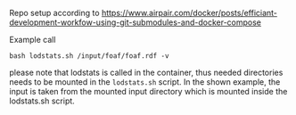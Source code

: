 
Repo setup according to https://www.airpair.com/docker/posts/efficiant-development-workfow-using-git-submodules-and-docker-compose

Example call
```
bash lodstats.sh /input/foaf/foaf.rdf -v
```

please note that lodstats is called in the container, thus needed directories needs to be mounted in the `lodstats.sh` script.
In the shown example, the input is taken from the mounted input directory which is mounted inside the lodstats.sh script.
